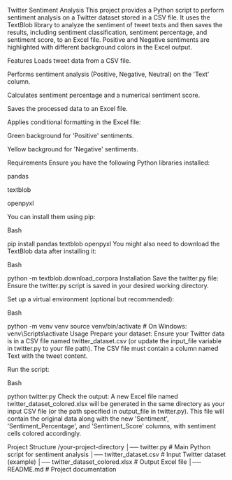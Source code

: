 Twitter Sentiment Analysis
This project provides a Python script to perform sentiment analysis on a Twitter dataset stored in a CSV file. It uses the TextBlob library to analyze the sentiment of tweet texts and then saves the results, including sentiment classification, sentiment percentage, and sentiment score, to an Excel file. Positive and Negative sentiments are highlighted with different background colors in the Excel output.

Features
Loads tweet data from a CSV file.

Performs sentiment analysis (Positive, Negative, Neutral) on the 'Text' column.

Calculates sentiment percentage and a numerical sentiment score.

Saves the processed data to an Excel file.

Applies conditional formatting in the Excel file:

Green background for 'Positive' sentiments.

Yellow background for 'Negative' sentiments.

Requirements
Ensure you have the following Python libraries installed:

pandas

textblob

openpyxl

You can install them using pip:

Bash

pip install pandas textblob openpyxl
You might also need to download the TextBlob data after installing it:

Bash

python -m textblob.download_corpora
Installation
Save the twitter.py file:
Ensure the twitter.py script is saved in your desired working directory.

Set up a virtual environment (optional but recommended):

Bash

python -m venv venv
source venv/bin/activate  # On Windows: venv\Scripts\activate
Usage
Prepare your dataset:
Ensure your Twitter data is in a CSV file named twitter_dataset.csv (or update the input_file variable in twitter.py to your file path). The CSV file must contain a column named Text with the tweet content.

Run the script:

Bash

python twitter.py
Check the output:
A new Excel file named twitter_dataset_colored.xlsx will be generated in the same directory as your input CSV file (or the path specified in output_file in twitter.py). This file will contain the original data along with the new 'Sentiment', 'Sentiment_Percentage', and 'Sentiment_Score' columns, with sentiment cells colored accordingly.

Project Structure
/your-project-directory
│── twitter.py           # Main Python script for sentiment analysis
│── twitter_dataset.csv  # Input Twitter dataset (example)
│── twitter_dataset_colored.xlsx # Output Excel file
│── README.md            # Project documentation
